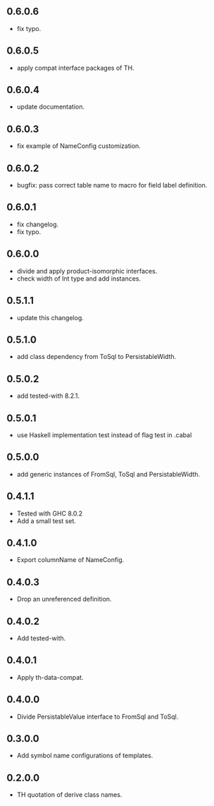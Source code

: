 <!-- -*- Markdown -*- -->

## 0.6.0.6

- fix typo.

## 0.6.0.5

- apply compat interface packages of TH.

## 0.6.0.4

- update documentation.

## 0.6.0.3

- fix example of NameConfig customization.

## 0.6.0.2

- bugfix: pass correct table name to macro for field label definition.

## 0.6.0.1

- fix changelog.
- fix typo.

## 0.6.0.0

- divide and apply product-isomorphic interfaces.
- check width of Int type and add instances.

## 0.5.1.1

- update this changelog.

## 0.5.1.0

- add class dependency from ToSql to PersistableWidth.

## 0.5.0.2

- add tested-with 8.2.1.

## 0.5.0.1

- use Haskell implementation test instead of flag test in .cabal

## 0.5.0.0

- add generic instances of FromSql, ToSql and PersistableWidth.

## 0.4.1.1

- Tested with GHC 8.0.2
- Add a small test set.

## 0.4.1.0

- Export columnName of NameConfig.

## 0.4.0.3

- Drop an unreferenced definition.

## 0.4.0.2

- Add tested-with.

## 0.4.0.1

- Apply th-data-compat.

## 0.4.0.0

- Divide PersistableValue interface to FromSql and ToSql.

## 0.3.0.0

- Add symbol name configurations of templates.

## 0.2.0.0

- TH quotation of derive class names.
